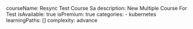 courseName: Resync Test Course Sa
description: New Multiple Course For Test
isAvailable: true
isPremium: true
categories: 
    - kubernetes
learningPaths: []
complexity: advance

